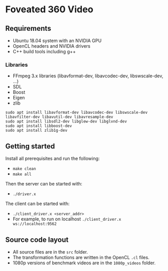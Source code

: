 # Foveated 360 Video

## Requirements
* Ubuntu 18.04 system with an NVIDIA GPU
* OpenCL headers and NVIDIA drivers
* C++ build tools including g++

### Libraries
* FFmpeg 3.x libraries (libavformat-dev, libavcodec-dev, libswscale-dev, ...)
* SDL
* Boost
* Eigen
* zlib
```
sudo apt install libavformat-dev libavcodec-dev libswscale-dev libavfilter-dev libavutil-dev libavresample-dev
sudo apt install libsdl2-dev libglew-dev libglvnd-dev
sudo apt install libboost-dev
sudo apt install zlib1g-dev
```

## Getting started
Install all prerequisites and run the following:
* `make clean`
* `make all`

Then the server can be started with:
* `./driver.x`

The client can be started with:
* `./client_driver.x <server_addr>`
* For example, to run on localhost `./client_driver.x ws://localhost:9562`

## Source code layout
* All source files are in the `src` folder.
* The transformation functions are written in the OpenCL `.cl` files.
* 1080p versions of benchmark videos are in the `1080p_videos` folder.
